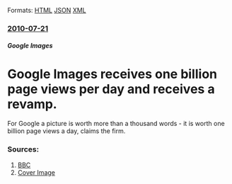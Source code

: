 
Formats: [HTML](/news/2010/07/21/google-images-receives-one-billion-page-views-per-day-and-receives-a-revamp.html)  [JSON](/news/2010/07/21/google-images-receives-one-billion-page-views-per-day-and-receives-a-revamp.json)  [XML](/news/2010/07/21/google-images-receives-one-billion-page-views-per-day-and-receives-a-revamp.xml)  

### [2010-07-21](/news/2010/07/21/index.md)

##### Google Images
# Google Images receives one billion page views per day and receives a revamp. 

For Google a picture is worth more than a thousand words - it is worth one billion page views a day, claims the firm.


### Sources:

1. [BBC](http://www.bbc.co.uk/news/technology-10693439)
1. [Cover Image](http://www.bbc.co.uk/news/special/2015/newsspec_10857/bbc_news_logo.png?cb=1)
